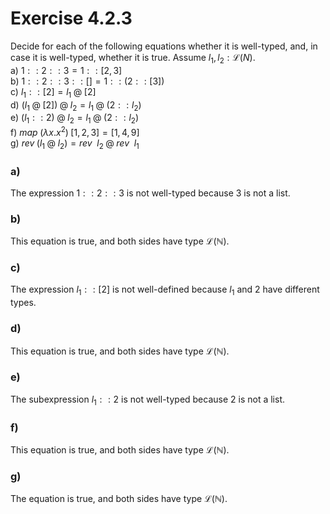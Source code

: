 # Exercise 4.2.3
Decide for each of the following equations whether it is well-typed, and, in case it is well-typed, whether it is true.
Assume $l_1, l_2 : \mathcal{L}(N)$.  
a) $1 :: 2 :: 3 = 1 :: [2, 3]$  
b) $1 :: 2 :: 3 :: [] = 1 :: (2 :: [3])$  
c) $l_1 :: [2] = l_1 \mathbin{@} [2]$  
d) $(l_1 \mathbin{@} [2]) \mathbin{@} l_2 = l_1 \mathbin{@} (2 :: l_2)$  
e) $(l_1 :: 2) \mathbin{@} l_2 = l_1 \mathbin{@} (2 :: l_2)$  
f) $\mathit{map} \; (\lambda x. x^2) \;[1, 2, 3] = [1, 4, 9]$  
g) $\mathit{rev} \; (l_1 \mathbin{@} l_2) = \mathit{rev} \enspace l_2 \mathbin{@} \mathit{rev} \enspace l_1$

### a)

The expression $1 :: 2 :: 3$ is not well-typed because $3$ is not a list.

### b)

This equation is true, and both sides have type $\mathcal{L}(\mathbb{N})$.

### c)

The expression $l_1 :: [2]$ is not well-defined because $l_1$ and $2$ have different types.

### d)

This equation is true, and both sides have type $\mathcal{L}(\mathbb{N})$.

### e)

The subexpression $l_1 :: 2$ is not well-typed because $2$ is not a list.

### f)

This equation is true, and both sides have type $\mathcal{L}(\mathbb{N})$.

### g)

The equation is true, and both sides have type $\mathcal{L}(\mathbb{N})$.
